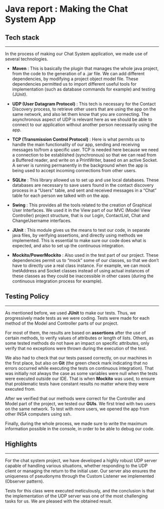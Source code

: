 # Java report : Making the Chat System App

## Tech stack

--------------------------------------------------------------------------------------------------------------------------------------------

In the process of making our Chat System application, we made use of several technologies.

- **Maven** : This is basically the plugin that manages the whole java project, from the code to the generation of a .jar file. We can add different dependencies, by modifying a project object model file. These dependencies permitted us to import different useful tools for implementation (such as database commands for example) and testing (JUnit).


- **UDP (User Datagram Protocol)** : This tech is necessary for the Contact Discovery process, to retrieve other users that are using the app on the same network, and also let them know that you are connecting. The asynchronous aspect of UDP is relevant here as we should be able to connect to our application without another person necessarily using the app.


- **TCP (Transmission Control Protocol)** : Here is what permits us to handle the main functionality of our app, sending and receiving messages to/from a specific user. TCP is needed here because we need a connection to be established (synchronous) so that we can read from a Buffered reader, and write on a PrintWriter, based on an active Socket. A server is running permanently in the background when the app is being used to accept incoming connections from other users.


- **SQLite** : This library allowed us to set up and use local databases. These databases are necessary to save users found in the contact discovery process in a “Users” table, and sent and received messages in a “Chat” table for each person we talked with on the app.


- **Swing** : This provides all the tools related to the creation of Graphical User Interfaces. We used it in the View part of our MVC (Model View Controller) project structure, that is our Login, ContactList, Chat and ChangeUsername interfaces.


- **JUnit** : This module gives us the means to test our code, in separate java files, by verifying assertions, and directly using methods we implemented. This is essential to make sure our code does what is expected, and also to set up the continuous integration.


- **Mockito/PowerMockito** : Also used in the test part of our project. These dependencies permit us to “mock” some of our classes, so that we don’t have to directly use a real class instance. For example, we can mock InetAddress and Socket classes instead of using actual instances of these classes as they could be inaccessible in other cases (during the continuous integration process for example).

## Testing Policy

--------------------------------------------------------------------------------------------------------------------------------------------

As mentioned before, we used **JUnit** to make our tests. Thus, we progressively made tests as we were coding. Tests were made for each method of the Model and Controller parts of our project.

For most of them, the results are based on **assertions** after the use of certain methods, to verify values of attributes or length of lists. Others, as some tested methods do not have an impact on specific attributes, only verify that no exceptions were thrown during the execution of the test.

We also had to check that our tests passed correctly, on our machines in the first place, but also on **Git** (the green check mark indicating that no errors occurred while executing the tests on continuous integration). That was initially not always the case as some variables were null when the tests were executed outside our IDE. That is when **Mockito** was used, to ensure that problematic tests have constant results no matter where they were executed from.

After we verified that our methods were correct for the Controller and Model part of the project, we tested our **GUIs**. We first tried with two users on the same network. To test with more users, we opened the app from other INSA computers using ssh.

Finally, during the whole process, we made sure to write the maximum information possible in the console, in order to be able to debug our code.

## Highlights

--------------------------------------------------------------------------------------------------------------------------------------------

For the chat system project, we have developed a highly robust UDP server capable of handling various situations, whether responding to the UDP client or managing the return to the initial user. Our server also ensures the uniqueness of pseudonyms through the Custom Listener we implemented (Observer pattern).

Tests for this class were executed meticulously, and the conclusion is that the implementation of the UDP server was one of the most challenging tasks for us. We are pleased with the obtained result.

